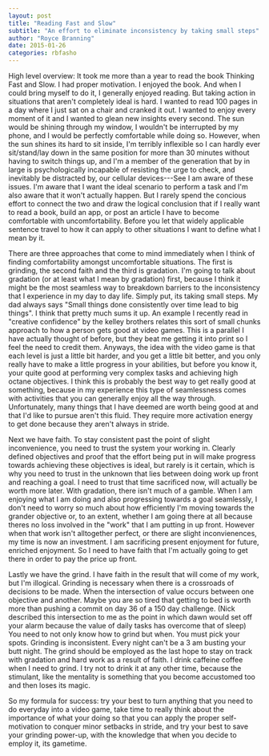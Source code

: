 ```yaml
---
layout: post
title: "Reading Fast and Slow"
subtitle: "An effort to eliminate inconsistency by taking small steps"
author: "Royce Branning"
date: 2015-01-26
categories: rbfasho
---
```

High level overview: It took me more than a year to read the book Thinking Fast and Slow. I had proper motivation. I enjoyed the book. And when I could bring myself to do it, I generally enjoyed reading. But taking action in situations that aren't completely ideal is hard. I wanted to read 100 pages in a day where I just sat on a chair and cranked it out. I wanted to enjoy every moment of it and I wanted to glean new insights every second. The sun would be shining through my window, I wouldn't be interrupted by my phone, and I would be perfectly comfortable while doing so. However, when the sun shines its hard to sit inside, I'm terribly inflexible so I can hardly ever sit/stand/lay down in the same position for more than 30 minutes without having to switch things up, and I'm a member of the generation that by in large is psychologically incapable of resisting the urge to check, and inevitably be distracted by, our cellular devices---See I am aware of these issues. I'm aware that I want the ideal scenario to perform a task and I'm also aware that it won't actually happen. But I rarely spend the concious effort to connect the two and draw the logical conclusion that if I really want to read a book, build an app, or post an article I have to become comfortable with uncomfortability. Before you let that widely applicable sentence travel to how it can apply to other situations I want to define what I mean by it. 

There are three approaches that come to mind immediately when I think of finding comfortability amongst uncomfortable situations. The first is grinding, the second faith and the third is gradation. I'm going to talk about gradation (or at least what I mean by gradation) first, because I think it might be the most seamless way to breakdown barriers to the inconsistency that I experience in my day to day life. Simply put, its taking small steps. My dad always says "Small things done consistently over time lead to big things". I think that pretty much sums it up. An example I recently read in "creative confidence" by the kelley brothers relates this sort of small chunks approach to how a person gets good at video games. This is a parallel I have actually thought of before, but they beat me getting it into print so I feel the need to credit them. Anyways, the idea with the video game is that each level is just a little bit harder, and you get a little bit better, and you only really have to make a little progress in your abilities, but before you know it, your quite good at performing very complex tasks and achieving high octane objectives. I think this is probably the best way to get really good at something, because in my experience this type of seamlessness comes with activities that you can generally enjoy all the way through. Unfortunately, many things that I have deemed are worth being good at and that I'd like to pursue aren't this fluid. They require more activation energy to get done because they aren't always in stride.

Next we have faith. To stay consistent past the point of slight inconvenience, you need to trust the system your working in. Clearly defined objectives and proof that the effort being put in will make progress towards achieving these objectives is ideal, but rarely is it certain, which is why you need to trust in the unknown that lies between doing work up front and reaching a goal. I need to trust that time sacrificed now, will actually be worth more later. With gradation, there isn't much of a gamble. When I am enjoying what I am doing and also progressing towards a goal seamlessly, I don't need to worry so much about how efficiently I'm moving towards the grander objective or, to an extent, whether I am going there at all because theres no loss involved in the "work" that I am putting in up front. However when that work isn't alltogether perfect, or there are slight inconvienences, my time is now an investment. I am sacrificing present enjoyment for future, enriched enjoyment. So I need to have faith that I'm actually going to get there in order to pay the price up front. 

Lastly we have the grind. I have  faith in the result that will come of my work, but I'm illogical. Grinding is necessary when there is a crossroads of decisions to be made. When the intersection of value occurs between one objective and another. Maybe you are so tired that getting to bed is worth more than pushing a commit on day 36 of a 150 day challenge. (Nick described this intersection to me as the point in which dawn would set off your alarm because the value of daily tasks has overcome that of sleep) You need to not only know how to grind but when. You must pick your spots. Grinding is inconsistent. Every night can't be a 3 am busting your butt night. The grind should be employed as the last hope to stay on track with gradation and hard work as a result of faith. I drink caffeine coffee when I need to grind. I try not to drink it at any other time, because the stimulant, like the mentality is something that you become accustomed too and then loses its magic. 

So my formula for success: try your best to turn anything that you need to do everyday into a video game, take time to really think about the importance of what your doing so that you can apply the proper self-motivation to conquer minor setbacks in stride, and try your best to save your grinding power-up, with the knowledge that when you decide to employ it, its gametime. 
